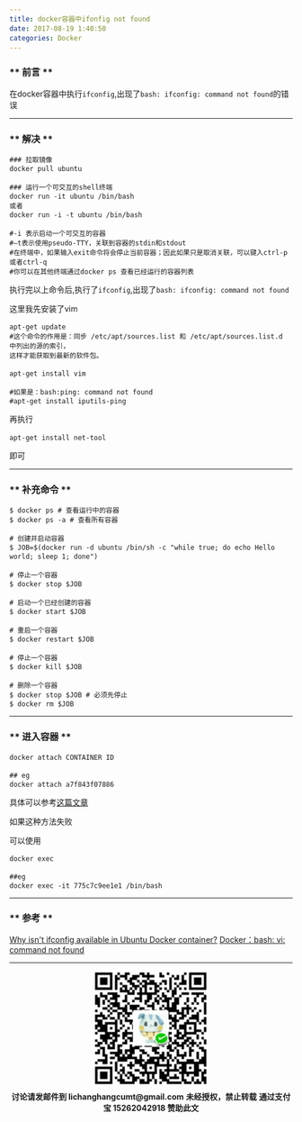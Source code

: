 ```yaml
---
title: docker容器中ifonfig not found
date: 2017-08-19 1:40:50
categories: Docker
---
```

### ** 前言 **

在docker容器中执行`ifconfig`,出现了`bash: ifconfig: command not found`的错误

**************

### ** 解决 **

```
### 拉取镜像
docker pull ubuntu

### 运行一个可交互的shell终端
docker run -it ubuntu /bin/bash
或者
docker run -i -t ubuntu /bin/bash

#-i 表示启动一个可交互的容器
#–t表示使用pseudo-TTY，关联到容器的stdin和stdout
#在终端中，如果输入exit命令将会停止当前容器；因此如果只是取消关联，可以键入ctrl-p或者ctrl-q
#你可以在其他终端通过docker ps 查看已经运行的容器列表

```
执行完以上命令后,执行了`ifconfig`,出现了`bash: ifconfig: command not found`

这里我先安装了vim

```
apt-get update
#这个命令的作用是：同步 /etc/apt/sources.list 和 /etc/apt/sources.list.d 中列出的源的索引，
这样才能获取到最新的软件包。 

apt-get install vim

#如果是：bash:ping: command not found
#apt-get install iputils-ping
```
再执行

`apt-get install net-tool`

即可
**********

### ** 补充命令 **

```
$ docker ps # 查看运行中的容器
$ docker ps -a # 查看所有容器

# 创建并启动容器
$ JOB=$(docker run -d ubuntu /bin/sh -c "while true; do echo Hello world; sleep 1; done")

# 停止一个容器
$ docker stop $JOB

# 启动一个已经创建的容器
$ docker start $JOB

# 重启一个容器
$ docker restart $JOB

# 停止一个容器
$ docker kill $JOB

# 删除一个容器
$ docker stop $JOB # 必须先停止
$ docker rm $JOB
```
**********

### ** 进入容器 ** 


```
docker attach CONTAINER ID

## eg
docker attach a7f843f07886
```
具体可以参考[这篇文章](http://blog.csdn.net/u010397369/article/details/41045251)

如果这种方法失败

可以使用
```
docker exec 

##eg
docker exec -it 775c7c9ee1e1 /bin/bash   
```

**********

### ** 参考 **

[Why isn't ifconfig available in Ubuntu Docker container?](https://serverfault.com/questions/613528/why-isnt-ifconfig-available-in-ubuntu-docker-container)
[Docker：bash: vi: command not found](http://blog.csdn.net/silentwolfyh/article/details/52336007)
**********

<div width="100%" align="center"><img src="/img/wx.png" alt="微信赞助二维码"></div></div>
<p style="margin-top: 0.4em; text-align: center">
      <b style="font-size: 1em;">讨论请发邮件到 lichanghangcumt@gmail.com</b>
      <b style="font-size: 1em;">未经授权，禁止转载</b>
      <b style="font-size: 1em;">通过支付宝 15262042918 赞助此文</b>
 </p>